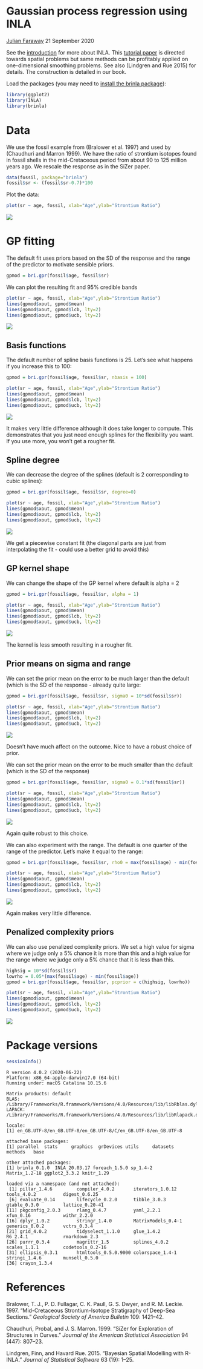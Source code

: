 Gaussian process regression using INLA
================
[Julian Faraway](https://julianfaraway.github.io/)
21 September 2020

See the [introduction](index.md) for more about INLA. This [tutorial
paper](http://www.math.ntnu.no/inla/r-inla.org/papers/jss/lindgren.pdf)
is directed towards spatial problems but same methods can be profitably
applied on one-dimensional smoothing problems. See also (Lindgren and
Rue 2015) for details. The construction is detailed in our book.

Load the packages (you may need to [install the brinla
package](https://github.com/julianfaraway/brinla)):

``` r
library(ggplot2)
library(INLA)
library(brinla)
```

# Data

We use the fossil example from (Bralower et al. 1997) and used by
(Chaudhuri and Marron 1999). We have the ratio of strontium isotopes
found in fossil shells in the mid-Cretaceous period from about 90 to 125
million years ago. We rescale the response as in the SiZer paper.

``` r
data(fossil, package="brinla")
fossil$sr <- (fossil$sr-0.7)*100
```

Plot the data:

``` r
plot(sr ~ age, fossil, xlab="Age",ylab="Strontium Ratio")
```

![](figs/gpreg-3-1.png)<!-- -->

# GP fitting

The default fit uses priors based on the SD of the response and the
range of the predictor to motivate sensible priors.

``` r
gpmod = bri.gpr(fossil$age, fossil$sr)
```

We can plot the resulting fit and 95% credible bands

``` r
plot(sr ~ age, fossil, xlab="Age",ylab="Strontium Ratio")
lines(gpmod$xout, gpmod$mean)
lines(gpmod$xout, gpmod$lcb, lty=2)
lines(gpmod$xout, gpmod$ucb, lty=2)
```

![](figs/plotfit-1.png)<!-- -->

## Basis functions

The default number of spline basis functions is 25. Let’s see what
happens if you increase this to 100:

``` r
gpmod = bri.gpr(fossil$age, fossil$sr, nbasis = 100)
```

``` r
plot(sr ~ age, fossil, xlab="Age",ylab="Strontium Ratio")
lines(gpmod$xout, gpmod$mean)
lines(gpmod$xout, gpmod$lcb, lty=2)
lines(gpmod$xout, gpmod$ucb, lty=2)
```

![](figs/gpreg-6-1.png)<!-- -->

It makes very little difference although it does take longer to compute.
This demonstrates that you just need enough splines for the flexibility
you want. If you use more, you won’t get a rougher fit.

## Spline degree

We can decrease the degree of the splines (default is 2 corresponding to
cubic splines):

``` r
gpmod = bri.gpr(fossil$age, fossil$sr, degree=0)
```

``` r
plot(sr ~ age, fossil, xlab="Age",ylab="Strontium Ratio")
lines(gpmod$xout, gpmod$mean)
lines(gpmod$xout, gpmod$lcb, lty=2)
lines(gpmod$xout, gpmod$ucb, lty=2)
```

![](figs/gpreg-8-1.png)<!-- -->

We get a piecewise constant fit (the diagonal parts are just from
interpolating the fit - could use a better grid to avoid this)

## GP kernel shape

We can change the shape of the GP kernel where default is alpha = 2

``` r
gpmod = bri.gpr(fossil$age, fossil$sr, alpha = 1)
```

``` r
plot(sr ~ age, fossil, xlab="Age",ylab="Strontium Ratio")
lines(gpmod$xout, gpmod$mean)
lines(gpmod$xout, gpmod$lcb, lty=2)
lines(gpmod$xout, gpmod$ucb, lty=2)
```

![](figs/gpreg-10-1.png)<!-- -->

The kernel is less smooth resulting in a rougher fit.

## Prior means on sigma and range

We can set the prior mean on the error to be much larger than the
default (which is the SD of the response - already quite large:

``` r
gpmod = bri.gpr(fossil$age, fossil$sr, sigma0 = 10*sd(fossil$sr))
```

``` r
plot(sr ~ age, fossil, xlab="Age",ylab="Strontium Ratio")
lines(gpmod$xout, gpmod$mean)
lines(gpmod$xout, gpmod$lcb, lty=2)
lines(gpmod$xout, gpmod$ucb, lty=2)
```

![](figs/gpreg-12-1.png)<!-- -->

Doesn’t have much affect on the outcome. Nice to have a robust choice of
prior.

We can set the prior mean on the error to be much smaller than the
default (which is the SD of the response)

``` r
gpmod = bri.gpr(fossil$age, fossil$sr, sigma0 = 0.1*sd(fossil$sr))
```

``` r
plot(sr ~ age, fossil, xlab="Age",ylab="Strontium Ratio")
lines(gpmod$xout, gpmod$mean)
lines(gpmod$xout, gpmod$lcb, lty=2)
lines(gpmod$xout, gpmod$ucb, lty=2)
```

![](figs/gpreg-14-1.png)<!-- -->

Again quite robust to this choice.

We can also experiment with the range. The default is one quarter of the
range of the predictor. Let’s make it equal to the range:

``` r
gpmod = bri.gpr(fossil$age, fossil$sr, rho0 = max(fossil$age) - min(fossil$age))
```

``` r
plot(sr ~ age, fossil, xlab="Age",ylab="Strontium Ratio")
lines(gpmod$xout, gpmod$mean)
lines(gpmod$xout, gpmod$lcb, lty=2)
lines(gpmod$xout, gpmod$ucb, lty=2)
```

![](figs/gpreg-16-1.png)<!-- -->

Again makes very little difference.

## Penalized complexity priors

We can also use penalized complexity priors. We set a high value for
sigma where we judge only a 5% chance it is more than this and a high
value for the range where we judge only a 5% chance that it is less than
this.

``` r
highsig = 10*sd(fossil$sr)
lowrho = 0.05*(max(fossil$age) - min(fossil$age))
gpmod = bri.gpr(fossil$age, fossil$sr, pcprior = c(highsig, lowrho))
```

``` r
plot(sr ~ age, fossil, xlab="Age",ylab="Strontium Ratio")
lines(gpmod$xout, gpmod$mean)
lines(gpmod$xout, gpmod$lcb, lty=2)
lines(gpmod$xout, gpmod$ucb, lty=2)
```

![](figs/gpreg-18-1.png)<!-- -->

# Package versions

``` r
sessionInfo()
```

``` 
R version 4.0.2 (2020-06-22)
Platform: x86_64-apple-darwin17.0 (64-bit)
Running under: macOS Catalina 10.15.6

Matrix products: default
BLAS:   /Library/Frameworks/R.framework/Versions/4.0/Resources/lib/libRblas.dylib
LAPACK: /Library/Frameworks/R.framework/Versions/4.0/Resources/lib/libRlapack.dylib

locale:
[1] en_GB.UTF-8/en_GB.UTF-8/en_GB.UTF-8/C/en_GB.UTF-8/en_GB.UTF-8

attached base packages:
[1] parallel  stats     graphics  grDevices utils     datasets  methods   base     

other attached packages:
[1] brinla_0.1.0  INLA_20.03.17 foreach_1.5.0 sp_1.4-2      Matrix_1.2-18 ggplot2_3.3.2 knitr_1.29   

loaded via a namespace (and not attached):
 [1] pillar_1.4.6         compiler_4.0.2       iterators_1.0.12     tools_4.0.2          digest_0.6.25       
 [6] evaluate_0.14        lifecycle_0.2.0      tibble_3.0.3         gtable_0.3.0         lattice_0.20-41     
[11] pkgconfig_2.0.3      rlang_0.4.7          yaml_2.2.1           xfun_0.16            withr_2.2.0         
[16] dplyr_1.0.2          stringr_1.4.0        MatrixModels_0.4-1   generics_0.0.2       vctrs_0.3.4         
[21] grid_4.0.2           tidyselect_1.1.0     glue_1.4.2           R6_2.4.1             rmarkdown_2.3       
[26] purrr_0.3.4          magrittr_1.5         splines_4.0.2        scales_1.1.1         codetools_0.2-16    
[31] ellipsis_0.3.1       htmltools_0.5.0.9000 colorspace_1.4-1     stringi_1.4.6        munsell_0.5.0       
[36] crayon_1.3.4        
```

# References

<div id="refs" class="references">

<div id="ref-bral:gsa:97">

Bralower, T. J., P. D. Fullagar, C. K. Paull, G. S. Dwyer, and R. M.
Leckie. 1997. “Mid-Cretaceous Strontium-Isotope Stratigraphy of Deep-Sea
Sections.” *Geological Society of America Bulletin* 109: 1421–42.

</div>

<div id="ref-chaud:jasa:99">

Chaudhuri, Probal, and J. S. Marron. 1999. “SiZer for Exploration of
Structures in Curves.” *Journal of the American Statistical Association*
94 (447): 807–23.

</div>

<div id="ref-lind:rue:jss:15">

Lindgren, Finn, and Havard Rue. 2015. “Bayesian Spatial Modelling with
R-INLA.” *Journal of Statistical Software* 63 (19): 1–25.

</div>

</div>
